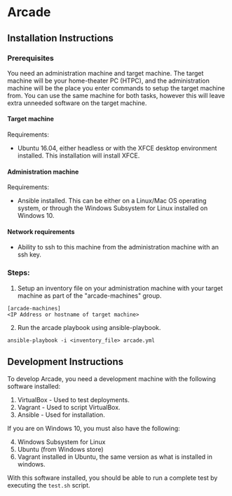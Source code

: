 
Arcade
======

Installation Instructions
-------------------------

### Prerequisites

You need an administration machine and target machine. The target machine will be your home-theater PC (HTPC), and the administration machine will be the place you enter commands to setup the target machine from. You can use the same machine for both tasks, however this will leave extra unneeded software on the target machine.

#### Target machine

Requirements:
* Ubuntu 16.04, either headless or with the XFCE desktop environment installed. This installation will install XFCE.

#### Administration machine

Requirements:
* Ansible installed. This can be either on a Linux/Mac OS operating system, or through the Windows Subsystem for Linux installed on Windows 10.

#### Network requirements

* Ability to ssh to this machine from the administration machine with an ssh key.

### Steps:

1. Setup an inventory file on your administration machine with your target machine as part of the "arcade-machines" group.

```
[arcade-machines]
<IP Address or hostname of target machine>
```

2. Run the arcade playbook using ansible-playbook.

```
ansible-playbook -i <inventory_file> arcade.yml
```

Development Instructions
------------------------

To develop Arcade, you need a development machine with the following software installed:

1. VirtualBox - Used to test deployments.
2. Vagrant - Used to script VirtualBox.
3. Ansible - Used for installation.

If you are on Windows 10, you must also have the following:

4. Windows Subsystem for Linux
5. Ubuntu (from Windows store)
6. Vagrant installed in Ubuntu, the same version as what is installed in windows.

With this software installed, you should be able to run a complete test by executing the `test.sh` script.
